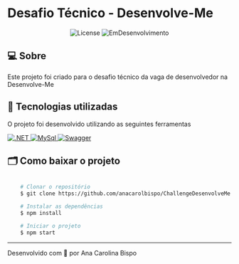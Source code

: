 # Desafio Técnico - Desenvolve-Me

<p align="center"> 
  <img alt="License" src="https://img.shields.io/badge/license-MIT-brightgreen">
  <img alt="EmDesenvolvimento" src="https://img.shields.io/badge/Status-Em%20Desenvolvimento-yellow">
</p>

## 💻 Sobre

Este projeto foi criado para o desafio técnico da vaga de desenvolvedor na Desenvolve-Me


## 🚀 Tecnologias utilizadas

O projeto foi desenvolvido utilizando as seguintes ferramentas

<p> 
  <a href="https://docs.microsoft.com/pt-br/dotnet/">
    <img alt=".NET" src="https://img.shields.io/badge/.NET-5C2D91?style=for-the-badge&logo=.net&logoColor=white">
  </a>
  <a href="https://www.mysql.com/">
    <img alt="MySql" src="https://img.shields.io/badge/mysql-%2300f.svg?style=for-the-badge&logo=mysql&logoColor=white">
  </a>
  <a href="https://swagger.io/">
    <img alt="Swagger" src="https://img.shields.io/badge/-Swagger-%23Clojure?style=for-the-badge&logo=swagger&logoColor=white">
  </a>
</p>

## 🗂 Como baixar o projeto

```bash

    # Clonar o repositório
    $ git clone https://github.com/anacarolbispo/ChallengeDesenvolveMe.git

    # Instalar as dependências
    $ npm install

    # Iniciar o projeto
    $ npm start
```

---

Desenvolvido com 🧡 por Ana Carolina Bispo
